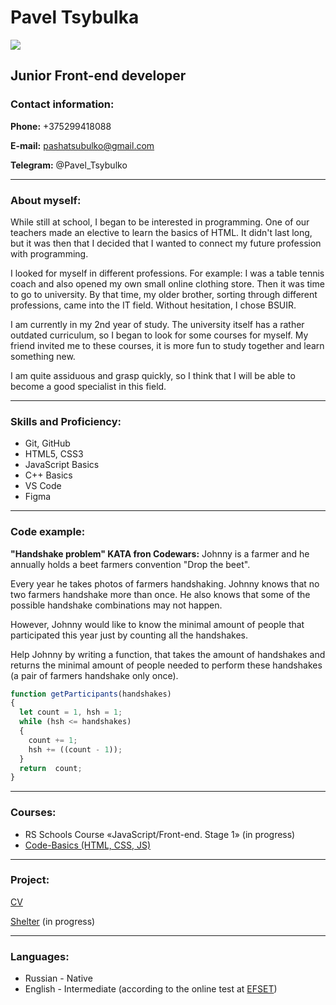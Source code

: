 # Pavel Tsybulka
![](F:\Projects\rs_school\rsschool-cv\images\IMG_20220526_153557.jpg)
## Junior Front-end developer

### Contact information:

**Phone:** +375299418088

**E-mail:** pashatsubulko@gmail.com

**Telegram:** @Pavel_Tsybulko

***

### About myself:

While still at school, I began to be interested in programming. One of our teachers made an elective to learn the basics of HTML. It didn't last long, but it was then that I decided that I wanted to connect my future profession with programming.

I looked for myself in different professions. For example: I was a table tennis coach and also opened my own small online clothing store.
Then it was time to go to university. By that time, my older brother, sorting through different professions, came into the IT field. Without hesitation, I chose BSUIR.

I am currently in my 2nd year of study. The university itself has a rather outdated curriculum, so I began to look for some courses for myself. My friend invited me to these courses, it is more fun to study together and learn something new.

I am quite assiduous and grasp quickly, so I think that I will be able to become a good specialist in this field.

***

### Skills and Proficiency:

* Git, GitHub
* HTML5, CSS3
* JavaScript Basics
* C++ Basics
* VS Code
* Figma

***

### Code example:
**"Handshake problem" KATA fron Codewars:** Johnny is a farmer and he annually holds a beet farmers convention "Drop the beet".

Every year he takes photos of farmers handshaking. Johnny knows that no two farmers handshake more than once. He also knows that some of the possible handshake combinations may not happen.

However, Johnny would like to know the minimal amount of people that participated this year just by counting all the handshakes.

Help Johnny by writing a function, that takes the amount of handshakes and returns the minimal amount of people needed to perform these handshakes (a pair of farmers handshake only once).

```js
function getParticipants(handshakes)
{
  let count = 1, hsh = 1;
  while (hsh <= handshakes) 
  {
    count += 1;
    hsh += ((count - 1));
  }
  return  count;
} 
```

***

### Courses:

* RS Schools Course «JavaScript/Front-end. Stage 1» (in progress)
* [Code-Basics (HTML, CSS, JS)](https://ru.code-basics.com/)

***

### Project:

[CV](https://github.com/Tsubulko/rsschool-cv)

[Shelter](https://rolling-scopes-school.github.io/tsubulko-JSFE2022Q1/shelter/pages/main/) (in progress)

***

### Languages:

* Russian - Native 
* English - Intermediate (according to the online test at [EFSET](www.efset.org))